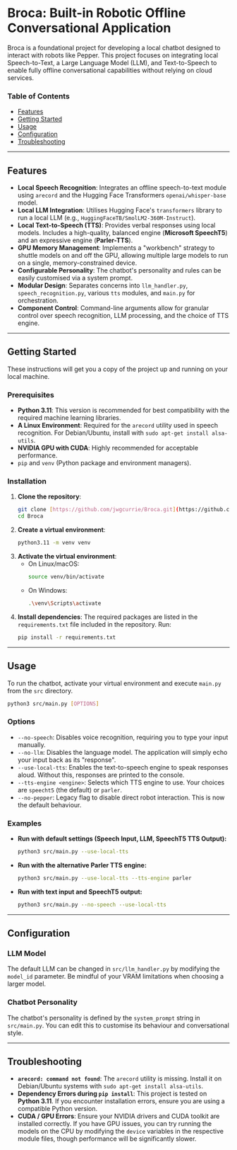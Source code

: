 # Broca: Built-in Robotic Offline Conversational Application

Broca is a foundational project for developing a local chatbot designed to interact with robots like Pepper. This project focuses on integrating local Speech-to-Text, a Large Language Model (LLM), and Text-to-Speech to enable fully offline conversational capabilities without relying on cloud services.

### Table of Contents
* [Features](#features)
* [Getting Started](#getting-started)
* [Usage](#usage)
* [Configuration](#configuration)
* [Troubleshooting](#troubleshooting)

---

## Features

* **Local Speech Recognition**: Integrates an offline speech-to-text module using `arecord` and the Hugging Face Transformers `openai/whisper-base` model.
* **Local LLM Integration**: Utilises Hugging Face's `transformers` library to run a local LLM (e.g., `HuggingFaceTB/SmolLM2-360M-Instruct`).
* **Local Text-to-Speech (TTS)**: Provides verbal responses using local models. Includes a high-quality, balanced engine (**Microsoft SpeechT5**) and an expressive engine (**Parler-TTS**).
* **GPU Memory Management**: Implements a "workbench" strategy to shuttle models on and off the GPU, allowing multiple large models to run on a single, memory-constrained device.
* **Configurable Personality**: The chatbot's personality and rules can be easily customised via a system prompt.
* **Modular Design**: Separates concerns into `llm_handler.py`, `speech_recognition.py`, various `tts` modules, and `main.py` for orchestration.
* **Component Control**: Command-line arguments allow for granular control over speech recognition, LLM processing, and the choice of TTS engine.

---

## Getting Started

These instructions will get you a copy of the project up and running on your local machine.

### Prerequisites

* **Python 3.11**: This version is recommended for best compatibility with the required machine learning libraries.
* **A Linux Environment**: Required for the `arecord` utility used in speech recognition. For Debian/Ubuntu, install with `sudo apt-get install alsa-utils`.
* **NVIDIA GPU with CUDA**: Highly recommended for acceptable performance.
* `pip` and `venv` (Python package and environment managers).

### Installation

1.  **Clone the repository**:
    ```bash
    git clone [https://github.com/jwgcurrie/Broca.git](https://github.com/jwgcurrie/Broca.git)
    cd Broca
    ```
2.  **Create a virtual environment**:
    ```bash
    python3.11 -m venv venv
    ```
3.  **Activate the virtual environment**:
    * On Linux/macOS:
        ```bash
        source venv/bin/activate
        ```
    * On Windows:
        ```bash
        .\venv\Scripts\activate
        ```
4.  **Install dependencies**:
    The required packages are listed in the `requirements.txt` file included in the repository. Run:
    ```bash
    pip install -r requirements.txt
    ```

---

## Usage

To run the chatbot, activate your virtual environment and execute `main.py` from the `src` directory.

```bash
python3 src/main.py [OPTIONS]
```

### Options

* `--no-speech`: Disables voice recognition, requiring you to type your input manually.
* `--no-llm`: Disables the language model. The application will simply echo your input back as its "response".
* `--use-local-tts`: Enables the text-to-speech engine to speak responses aloud. Without this, responses are printed to the console.
* `--tts-engine <engine>`: Selects which TTS engine to use. Your choices are `speecht5` (the default) or `parler`.
* `--no-pepper`: Legacy flag to disable direct robot interaction. This is now the default behaviour.

### Examples

* **Run with default settings (Speech Input, LLM, SpeechT5 TTS Output):**
    ```bash
    python3 src/main.py --use-local-tts
    ```
* **Run with the alternative Parler TTS engine:**
    ```bash
    python3 src/main.py --use-local-tts --tts-engine parler
    ```
* **Run with text input and SpeechT5 output:**
    ```bash
    python3 src/main.py --no-speech --use-local-tts
    ```

---

## Configuration

### LLM Model

The default LLM can be changed in `src/llm_handler.py` by modifying the `model_id` parameter. Be mindful of your VRAM limitations when choosing a larger model.

### Chatbot Personality

The chatbot's personality is defined by the `system_prompt` string in `src/main.py`. You can edit this to customise its behaviour and conversational style.

---

## Troubleshooting

* **`arecord: command not found`**: The `arecord` utility is missing. Install it on Debian/Ubuntu systems with `sudo apt-get install alsa-utils`.
* **Dependency Errors during `pip install`**: This project is tested on **Python 3.11**. If you encounter installation errors, ensure you are using a compatible Python version.
* **CUDA / GPU Errors**: Ensure your NVIDIA drivers and CUDA toolkit are installed correctly. If you have GPU issues, you can try running the models on the CPU by modifying the `device` variables in the respective module files, though performance will be significantly slower.
